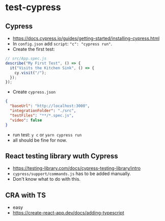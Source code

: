# test-cypress

## Cypress

- https://docs.cypress.io/guides/getting-started/installing-cypress.html
- In `config.json` add `script`: `"c": "cypress run"`.
- Create the first test:

```js
// src/App.spec.js
describe("My First Test", () => {
  it("Visits the Kitchen Sink", () => {
    cy.visit("/");
  });
});
```

- Create `cypress.json`

```json
{
  "baseUrl": "http://localhost:3000",
  "integrationFolder": "./src",
  "testFiles": "**/*.spec.js",
  "video": false
}
```

- run test: `y c` or `yarn cypress run`
- all should be fine for now.

## React testing library wuth Cypress

- https://testing-library.com/docs/cypress-testing-library/intro
- `cypress/support/commands.js` has to be added manually.
- Don't know what to do with this.

## CRA with TS

- easy
- https://create-react-app.dev/docs/adding-typescript
